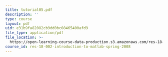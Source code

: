 ```yaml
---
title: tutorial05.pdf
description: ''
type: course
layout: pdf
uid: e31b9fa82082cb9dd0bc08465400afd9
file_type: application/pdf
file_location: >-
  https://open-learning-course-data-production.s3.amazonaws.com/res-18-002-introduction-to-matlab-spring-2008/e31b9fa82082cb9dd0bc08465400afd9_tutorial05.pdf
course_id: res-18-002-introduction-to-matlab-spring-2008
---
```


